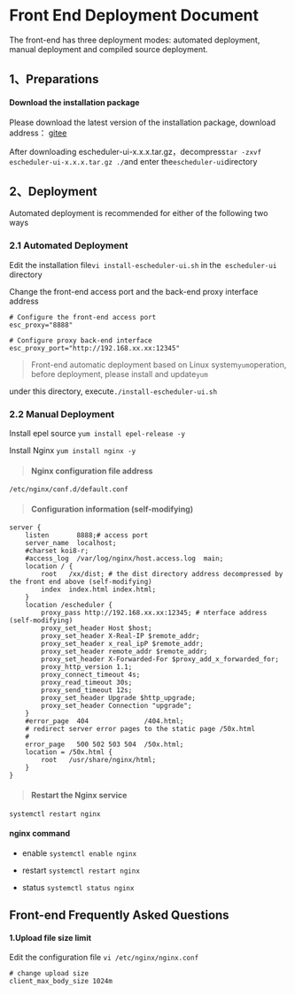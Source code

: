 # Front End Deployment Document

The front-end has three deployment modes: automated deployment, manual deployment and compiled source deployment.



## 1、Preparations
#### Download the installation package

Please download the latest version of the installation package, download address： [gitee](https://gitee.com/easyscheduler/EasyScheduler/attach_files/)

After downloading escheduler-ui-x.x.x.tar.gz，decompress`tar -zxvf escheduler-ui-x.x.x.tar.gz ./`and enter the`escheduler-ui`directory




## 2、Deployment
Automated deployment is recommended for either of the following two ways

### 2.1 Automated Deployment

Edit the installation file`vi install-escheduler-ui.sh` in the` escheduler-ui` directory

Change the front-end access port and the back-end proxy interface address

```
# Configure the front-end access port
esc_proxy="8888"

# Configure proxy back-end interface
esc_proxy_port="http://192.168.xx.xx:12345"
```

>Front-end automatic deployment based on Linux system`yum`operation, before deployment, please install and update`yum`

under this directory, execute`./install-escheduler-ui.sh` 


### 2.2 Manual Deployment

Install epel source `yum install epel-release -y`

Install Nginx `yum install nginx -y`


> ####  Nginx configuration file address
```
/etc/nginx/conf.d/default.conf
```
> ####  Configuration information (self-modifying)
```
server {
    listen       8888;# access port
    server_name  localhost;
    #charset koi8-r;
    #access_log  /var/log/nginx/host.access.log  main;
    location / {
        root   /xx/dist; # the dist directory address decompressed by the front end above (self-modifying)
        index  index.html index.html;
    }
    location /escheduler {
        proxy_pass http://192.168.xx.xx:12345; # nterface address (self-modifying)
        proxy_set_header Host $host;
        proxy_set_header X-Real-IP $remote_addr;
        proxy_set_header x_real_ipP $remote_addr;
        proxy_set_header remote_addr $remote_addr;
        proxy_set_header X-Forwarded-For $proxy_add_x_forwarded_for;
        proxy_http_version 1.1;
        proxy_connect_timeout 4s;
        proxy_read_timeout 30s;
        proxy_send_timeout 12s;
        proxy_set_header Upgrade $http_upgrade;
        proxy_set_header Connection "upgrade";
    }
    #error_page  404              /404.html;
    # redirect server error pages to the static page /50x.html
    #
    error_page   500 502 503 504  /50x.html;
    location = /50x.html {
        root   /usr/share/nginx/html;
    }
}
```
> ####  Restart the Nginx service
```
systemctl restart nginx
```

#### nginx command

- enable `systemctl enable nginx`

- restart `systemctl restart nginx`

- status `systemctl status nginx`


## Front-end Frequently Asked Questions
####  1.Upload file size limit
Edit the configuration file `vi /etc/nginx/nginx.conf`
```
# change upload size
client_max_body_size 1024m
```


